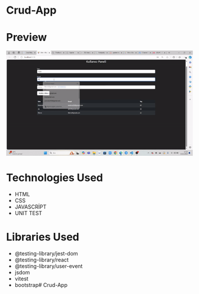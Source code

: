 # Crud-App

# Preview

![](/public/crud-app.gif)


# Technologies Used

- HTML
- CSS 
- JAVASCRİPT
- UNIT TEST



# Libraries Used

- @testing-library/jest-dom
- @testing-library/react
- @testing-library/user-event
- jsdom
- vitest
- bootstrap# Crud-App
